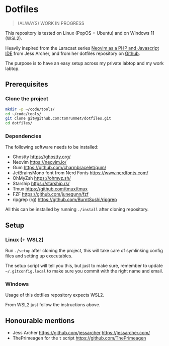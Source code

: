 # Dotfiles

> (ALWAYS) WORK IN PROGRESS

This repository is tested on Linux (PopOS + Ubuntu) and on Windows 11 (WSL2).

Heavily inspired from the Laracast series  [Neovim as a PHP and Javascript IDE](https://laracasts.com/series/neovim-as-a-php-ide) from Jess Archer, and from her dotfiles repository on [Github](https://github.com/jessarcher/dotfiles).

The purpose is to have an easy setup across my private labtop and my work labtop.

## Prerequisites

### Clone the project

```sh
mkdir -p ~/code/tools/
cd ~/code/tools/
git clone git@github.com:tomrummet/dotfiles.git
cd dotfiles/
```

### Dependencies

The following software needs to be installed:

- Ghostty <https://ghostty.org/>
- Neovim <https://neovim.io/>
- Gum <https://github.com/charmbracelet/gum/>
- JetBrainsMono font from Nerd Fonts <https://www.nerdfonts.com/>
- OhMyZsh <https://ohmyz.sh/>
- Starship <https://starship.rs/>
- Tmux <https://github.com/tmux/tmux>
- FZF <https://github.com/junegunn/fzf>
- ripgrep (rg) <https://github.com/BurntSushi/ripgrep>

All this can be installed by running `./install` after cloning repository.

## Setup

### Linux (+ WSL2)

Run `./setup` after cloning the project, this will take care of symlinking config files and setting up executables.

The setup script will tell you this, but just to make sure, remember to update `~/.gitconfig.local` to make sure you commit with the right name and email.

### Windows

Usage of this dotfiles repository expects WSL2.

From WSL2 just follow the instructions above.

## Honourable mentions

- Jess Archer <https://github.com/jessarcher> <https://jessarcher.com/>
- ThePrimeagen for the `t` script <https://github.com/ThePrimeagen>
